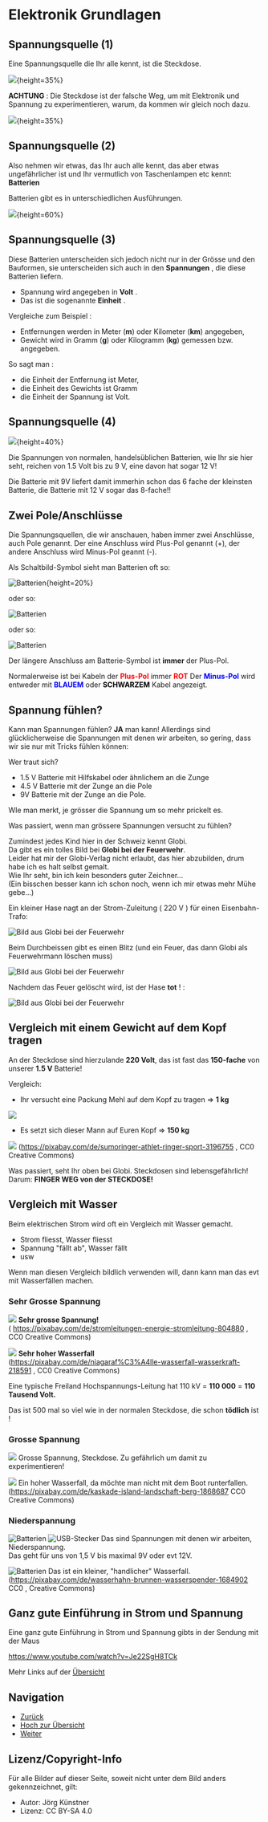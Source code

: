 # Elektronik Grundlagen

## Spannungsquelle (1) 

Eine Spannungsquelle die Ihr alle kennt, ist die Steckdose.

 ![](pics/Steckdose-Schweiz.jpeg){height=35%} 

__ACHTUNG__ : Die Steckdose ist der falsche Weg, um mit Elektronik und Spannung zu experimentieren, warum, da kommen wir gleich noch dazu.

![](pics/Steckdose-Schweiz_Nein.jpeg){height=35%} 


## Spannungsquelle (2) 

Also nehmen wir etwas, das Ihr auch alle kennt, das aber etwas ungefährlicher ist und Ihr vermutlich von Taschenlampen etc kennt: __Batterien__

Batterien gibt es in unterschiedlichen Ausführungen.

![](pics/Batterien_Gemischt.jpg){height=60%}


## Spannungsquelle (3) 

Diese Batterien unterscheiden sich jedoch nicht nur in der Grösse und den Bauformen, sie unterscheiden sich auch in den __Spannungen__ , die diese Batterien liefern.

* Spannung wird angegeben in __Volt__ . 
* Das ist die sogenannte __Einheit__ .

Vergleiche zum Beispiel : 

* Entfernungen werden in Meter (__m__) oder Kilometer (__km__) angegeben, 
* Gewicht wird in Gramm (__g__) oder Kilogramm (__kg__) gemessen bzw. angegeben.

So sagt man : 

* die Einheit der Entfernung ist Meter,   
* die Einheit des Gewichts ist Gramm 
* die Einheit der Spannung ist Volt. 

## Spannungsquelle (4) 

![](pics/Batterien_Gemischt.jpg){height=40%}

Die Spannungen von normalen, handelsüblichen Batterien, wie Ihr sie hier seht, reichen von 1.5 Volt bis zu 9 V, eine davon hat sogar 12 V!

Die Batterie mit 9V liefert damit immerhin schon das 6 fache der kleinsten Batterie, die Batterie mit 12 V sogar das 8-fache!!

## Zwei Pole/Anschlüsse

Die Spannungsquellen, die wir anschauen, haben immer zwei Anschlüsse, auch Pole genannt.
Der eine Anschluss wird Plus-Pol genannt (+), der andere Anschluss wird Minus-Pol geannt (-).

Als Schaltbild-Symbol sieht man Batterien oft so:

![Batterien ](pics/Batterie_Symbol.gif){height=20%}

oder so:
 
![Batterien ](pics/Batterie_Symbol2.gif)

oder so:

![Batterien ](pics/Batterie_Symbol3.gif)

Der längere Anschluss am Batterie-Symbol ist __immer__ der Plus-Pol.

Normalerweise ist bei Kabeln der <font color="RED"> __Plus-Pol__ </font> immer  <font color="RED"> __ROT__ </font>
Der <font color="BLUE"> __Minus-Pol__ </font> wird entweder mit <font color="BLUE"> __BLAUEM__ </font> oder <font color="BLACK"> __SCHWARZEM__ </font> Kabel angezeigt.


## Spannung fühlen?
 
 Kann man Spannungen fühlen?
 __JA__ man kann!
 Allerdings sind glücklicherweise die Spannungen mit denen wir arbeiten, so gering, dass wir sie nur mit Tricks fühlen können:
 
 Wer traut sich?
 
 - 1.5 V Batterie mit Hilfskabel oder ähnlichem an die Zunge
 - 4.5 V Batterie mit der Zunge an die Pole
 - 9V Batterie mit der Zunge an die Pole.
 
 WIe man merkt, je grösser die Spannung um so mehr prickelt es.
 
 Was passiert, wenn man grössere Spannungen versucht zu fühlen?
 
 Zumindest jedes Kind hier in der Schweiz kennt Globi.  
 Da gibt es ein tolles Bild bei __Globi bei der Feuerwehr__.  
 Leider hat mir der Globi-Verlag nicht erlaubt, das hier abzubilden, drum habe ich es halt selbst gemalt.   
 Wie Ihr seht, bin ich kein besonders guter Zeichner...  
(Ein bisschen besser kann ich schon noch, wenn ich mir etwas mehr Mühe gebe...)

Ein kleiner Hase nagt an der Strom-Zuleitung ( 220 V ) für einen Eisenbahn-Trafo:  
  
 ![Bild aus Globi bei der Feuerwehr ](pics/Globi_hase_1.png)

Beim Durchbeissen gibt es einen Blitz (und ein Feuer, das dann Globi als Feuerwehrmann löschen muss)  

 ![Bild aus Globi bei der Feuerwehr ](pics/Globi_hase_2.png)

Nachdem das Feuer gelöscht wird, ist der Hase __tot__ ! :  

 ![Bild aus Globi bei der Feuerwehr ](pics/Globi_hase_3.png)

## Vergleich mit einem Gewicht auf dem Kopf tragen 
 An der Steckdose sind hierzulande __220 Volt__, das ist fast das __150-fache__ von unserer __1.5 V__ Batterie!

Vergleich: 
 - Ihr versucht eine Packung Mehl auf dem Kopf zu tragen => __1 kg__
 
 ![](pics/Mehl_1kg.jpg)  
 
  
 - Es setzt sich dieser Mann auf Euren Kopf => __150 kg__
 
  ![](pics/Sumo-Ringer1.png) 
  (https://pixabay.com/de/sumoringer-athlet-ringer-sport-3196755 ,  CC0 Creative Commons)
 
 Was passiert, seht Ihr oben bei Globi. Steckdosen sind lebensgefährlich!  
 Darum: __FINGER WEG von der STECKDOSE!__
 
## Vergleich mit Wasser

Beim elektrischen Strom wird oft ein Vergleich mit Wasser gemacht.

- Strom fliesst, Wasser fliesst
- Spannung "fällt ab", Wasser fällt
- usw


Wenn man diesen Vergleich bildlich verwenden will, dann kann man das evt mit Wasserfällen machen.

### Sehr Grosse Spannung

 ![](pics/power-lines-804880_1000.jpg) 
  __Sehr grosse Spannung!__  
   ( https://pixabay.com/de/stromleitungen-energie-stromleitung-804880 , CC0 Creative Commons)
  
 
 ![](pics/niagara-falls-218591_1000.jpg) 
 __Sehr hoher Wasserfall__  
 (https://pixabay.com/de/niagaraf%C3%A4lle-wasserfall-wasserkraft-218591 , CC0 Creative Commons)
 
 
 Eine typische Freiland Hochspannungs-Leitung hat 110 kV = __110 000__ = __110 Tausend Volt.__  
 
 Das ist 500 mal so viel wie in der normalen Steckdose, die schon __tödlich__ ist ! 
 
 
 
### Grosse Spannung

 ![](pics/Steckdose-Schweiz.jpeg) 
 Grosse Spannung, Steckdose. Zu gefährlich um damit zu experimentieren!
 
 ![](pics/cascade-1868687_1000.jpg) 
Ein hoher Wasserfall, da möchte man nicht mit dem Boot runterfallen.
(https://pixabay.com/de/kaskade-island-landschaft-berg-1868687 CC0 Creative Commons)



### Niederspannung

![Batterien ](pics/Batterie_4.5.png) ![USB-Stecker ](pics/usb_a_stecker.jpg)
Das sind Spannungen mit denen wir arbeiten, Niederspannung.  
Das geht für uns von 1,5 V bis maximal 9V oder evt 12V.

![Batterien ](pics/faucet-1684902_1000.jpg)
Das ist ein kleiner, "handlicher" Wasserfall. 
(https://pixabay.com/de/wasserhahn-brunnen-wasserspender-1684902 CC0 , Creative Commons) 

## Ganz gute Einführung in Strom und Spannung 

Eine ganz gute Einführung in Strom und Spannung gibts in der Sendung mit der Maus

https://www.youtube.com/watch?v=Je22SgH8TCk

Mehr Links auf der  [Übersicht](../README.md) 

## Navigation

* [Zurück ](../02_01_Auffrischen/README.md)
* [Hoch zur Übersicht](../README.md)  
* [Weiter ](../02_03_Elektronik_Verbraucher/README.md)


## Lizenz/Copyright-Info
Für alle Bilder auf dieser Seite, soweit nicht unter dem Bild anders gekennzeichnet,  gilt:

*  Autor: Jörg Künstner
* Lizenz: CC BY-SA 4.0
